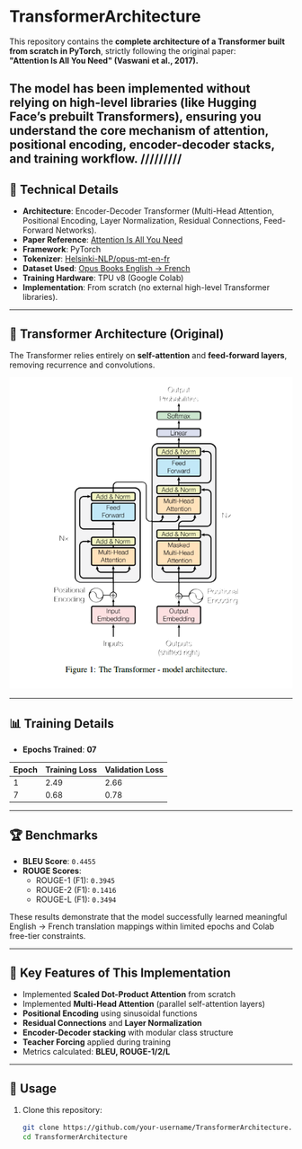 # TransformerArchitecture

This repository contains the **complete architecture of a Transformer built from scratch in PyTorch**, strictly following the original paper:  
**"Attention Is All You Need" (Vaswani et al., 2017).**

The model has been implemented without relying on high-level libraries (like Hugging Face’s prebuilt Transformers), ensuring you understand the core mechanism of attention, positional encoding, encoder-decoder stacks, and training workflow.
/////////
---

## 📌 Technical Details

- **Architecture**: Encoder-Decoder Transformer (Multi-Head Attention, Positional Encoding, Layer Normalization, Residual Connections, Feed-Forward Networks).  
- **Paper Reference**: [Attention Is All You Need](https://arxiv.org/abs/1706.03762)  
- **Framework**: PyTorch  
- **Tokenizer**: [Helsinki-NLP/opus-mt-en-fr](https://huggingface.co/Helsinki-NLP/opus-mt-en-fr)  
- **Dataset Used**: [Opus Books English → French](http://opus.nlpl.eu/Books.php)  
- **Training Hardware**: TPU v8 (Google Colab)  
- **Implementation**: From scratch (no external high-level Transformer libraries).  

---

## 🧠 Transformer Architecture (Original)

The Transformer relies entirely on **self-attention** and **feed-forward layers**, removing recurrence and convolutions.

<p align="center">
 <img src="Transformer.png" width="700" alt="Transformer Architecture">
</p>

---

## 📊 Training Details

- **Epochs Trained**: **07**

| Epoch | Training Loss | Validation Loss |
|-------|---------------|-----------------|
| 1     | 2.49          | 2.66            |
| 7     | 0.68          | 0.78            |

---

## 🏆 Benchmarks

- **BLEU Score**: `0.4455`  
- **ROUGE Scores**:  
  - ROUGE-1 (F1): `0.3945`  
  - ROUGE-2 (F1): `0.1416`  
  - ROUGE-L (F1): `0.3494`  

These results demonstrate that the model successfully learned meaningful English → French translation mappings within limited epochs and Colab free-tier constraints.

---

## 📖 Key Features of This Implementation

- Implemented **Scaled Dot-Product Attention** from scratch  
- Implemented **Multi-Head Attention** (parallel self-attention layers)  
- **Positional Encoding** using sinusoidal functions  
- **Residual Connections** and **Layer Normalization**  
- **Encoder-Decoder stacking** with modular class structure  
- **Teacher Forcing** applied during training  
- Metrics calculated: **BLEU, ROUGE-1/2/L**  

---

## 🚀 Usage

1. Clone this repository:
   ```bash
   git clone https://github.com/your-username/TransformerArchitecture.git
   cd TransformerArchitecture
